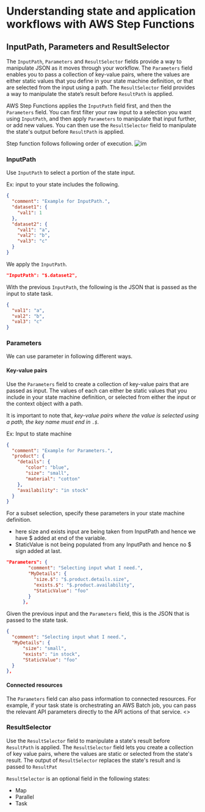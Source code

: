 # Understanding state and application workflows with AWS Step Functions

## InputPath, Parameters and ResultSelector

The `InputPath`, `Parameters` and `ResultSelector` fields provide a way to manipulate JSON as it moves through your workflow. The `Parameters` field enables you to pass a collection of key-value pairs, where the values are either static values that you define in your state machine definition, or that are selected from the input using a path. The `ResultSelector` field provides a way to manipulate the state’s result before `ResultPath` is applied.

AWS Step Functions applies the `InputPath` field first, and then the `Parameters` field. You can first filter your raw input to a selection you want using `InputPath`, and then apply `Parameters` to manipulate that input further, or add new values. You can then use the `ResultSelector` field to manipulate the state's output before `ResultPath` is applied.

Step function follows following order of execution. ![im](https://github.com/amitkml/Serverless-Learning/blob/main/images/step_function_order_ops.JPG)



### InputPath

Use `InputPath` to select a portion of the state input.

Ex:  input to your state includes the following.

```json
{
  "comment": "Example for InputPath.",
  "dataset1": {
    "val1": 1
  },
  "dataset2": {
    "val1": "a",
    "val2": "b",
    "val3": "c"
  }
}
```

We apply the `InputPath`.

```json
"InputPath": "$.dataset2",
```

With the previous `InputPath`, the following is the JSON that is passed as the input to state task.

```json
{
  "val1": "a",
  "val2": "b",
  "val3": "c"
}
```

### Parameters

We can use parameter in following different ways.

#### Key-value pairs

Use the `Parameters` field to create a collection of key-value pairs that are passed as input. The values of each can either be static values that you include in your state machine definition, or selected from either the input or the context object with a path.

It is important to note that, *key-value pairs where the value is selected using a path, the key name must end in `.$`.*

Ex: Input to state machine

```json
{
  "comment": "Example for Parameters.",
  "product": {
    "details": {
       "color": "blue",
       "size": "small",
       "material": "cotton"
    },
    "availability": "in stock"
  }
}
```

For a subset selection, specify these parameters in your state machine definition.

- here size and exists input are being taken from InputPath and hence we have $ added at end of the variable.
- StaticValue is not being populated from any InputPath and hence no $ sign added at last.

```json
"Parameters": {
        "comment": "Selecting input what I need.",
        "MyDetails": {
          "size.$": "$.product.details.size",
          "exists.$": "$.product.availability",
          "StaticValue": "foo"
        }
      },
```

Given the previous input and the `Parameters` field, this is the JSON that is passed to the state task.

```json
{
  "comment": "Selecting input what I need.",
  "MyDetails": {
      "size": "small",
      "exists": "in stock",
      "StaticValue": "foo"
  }
},
```

#### Connected resources

The `Parameters` field can also pass information to connected resources. For example, if your task state is orchestrating an AWS Batch job, you can pass the relevant API parameters directly to the API actions of that service.  <<TBD>>

### ResultSelector

Use the `ResultSelector` field to manipulate a state's result before `ResultPath` is applied. The `ResultSelector` field lets you create a collection of key value pairs, where the values are static or selected from the state's result. The output of `ResultSelector` replaces the state's result and is passed to `ResultPat`

`ResultSelector` is an optional field in the following states:

- Map
- Parallel
- Task  